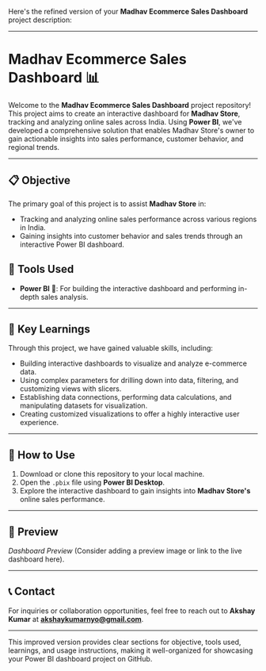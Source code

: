 Here's the refined version of your **Madhav Ecommerce Sales Dashboard** project description:

---

# Madhav Ecommerce Sales Dashboard 📊

Welcome to the **Madhav Ecommerce Sales Dashboard** project repository! This project aims to create an interactive dashboard for **Madhav Store**, tracking and analyzing online sales across India. Using **Power BI**, we've developed a comprehensive solution that enables Madhav Store's owner to gain actionable insights into sales performance, customer behavior, and regional trends.

---

## 📋 **Objective**
The primary goal of this project is to assist **Madhav Store** in:
- Tracking and analyzing online sales performance across various regions in India.
- Gaining insights into customer behavior and sales trends through an interactive Power BI dashboard.
  
## 🔧 **Tools Used**
- **Power BI** 💼: For building the interactive dashboard and performing in-depth sales analysis.

---

## 🌟 **Key Learnings**
Through this project, we have gained valuable skills, including:
- Building interactive dashboards to visualize and analyze e-commerce data.
- Using complex parameters for drilling down into data, filtering, and customizing views with slicers.
- Establishing data connections, performing data calculations, and manipulating datasets for visualization.
- Creating customized visualizations to offer a highly interactive user experience.

---

## 🚀 **How to Use**
1. Download or clone this repository to your local machine.
2. Open the `.pbix` file using **Power BI Desktop**.
3. Explore the interactive dashboard to gain insights into **Madhav Store's** online sales performance.

---

## 📝 **Preview**
*Dashboard Preview* (Consider adding a preview image or link to the live dashboard here).

---

## 📞 **Contact**
For inquiries or collaboration opportunities, feel free to reach out to **Akshay Kumar** at **akshaykumarnyo@gmail.com**.

---

This improved version provides clear sections for objective, tools used, learnings, and usage instructions, making it well-organized for showcasing your Power BI dashboard project on GitHub.
